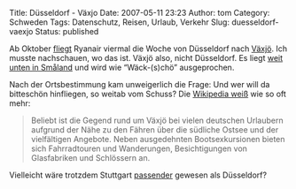 Title: Düsseldorf - Växjo
Date: 2007-05-11 23:23
Author: tom
Category: Schweden
Tags: Datenschutz, Reisen, Urlaub, Verkehr
Slug: duesseldorf-vaexjo
Status: published

Ab Oktober
[fliegt](http://www.ryanair.com/site/EN/news.php?yr=07&month=may&story=rte-en-100507)
Ryanair viermal die Woche von Düsseldorf nach
[Växjö](http://de.wikipedia.org/wiki/V%C3%A4xj%C3%B6). Ich musste
nachschauen, wo das ist. Växjö also, nicht Düsseldorf. Es liegt [weit
unten in
Småland](http://www.tf.hut.fi/nationen/publikationer/sangbok/xtra_visor/udda/langtner.html)
und wird wie “Wäck-(s)chö” ausgeprochen.

Nach der Ortsbestimmung kam unweigerlich die Frage: Und wer will da
bitteschön hinfliegen, so weitab vom Schuss? Die [Wikipedia
weiß](http://de.wikipedia.org/wiki/V%C3%A4xj%C3%B6) wie so oft mehr:

> Beliebt ist die Gegend rund um Växjö bei vielen deutschen Urlaubern
> aufgrund der Nähe zu den Fähren über die südliche Ostsee und der
> vielfältigen Angebote. Neben ausgedehnten Bootsexkursionen bieten sich
> Fahrradtouren und Wanderungen, Besichtigungen von Glasfabriken und
> Schlössern an.

Vielleicht wäre trotzdem Stuttgart
[passender](http://www.fiket.de/2006/10/30/wort-der-woche-smalaenning/)
gewesen als Düsseldorf?


